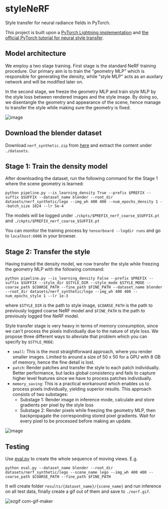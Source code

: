 # styleNeRF

Style transfer for neural radiance fields in PyTorch. 

This project is built upon a [PyTorch Lightning implementation](https://github.com/kwea123/nerf_pl) and [the official PyTorch tutorial for neural style transfer](https://pytorch.org/tutorials/advanced/neural_style_tutorial.html). 

## Model architecture

We employ a two stage training. First stage is the standard NeRF training procedure. Our primary aim is to train the "geometry MLP" which is responsible for generating the density, while "style MLP" acts as an auxilary network and will be modified later on.

In the second stage, we freeze the geometry MLP and train style MLP by the style loss between rendered images and the style image. By doing so, we disentangle the geometry and appearance of the scene, hence manage to transfer the style while making sure the geometry is fixed.

![image](https://user-images.githubusercontent.com/40629249/124357777-91033180-dc1d-11eb-9293-1f8dde0609c5.png)

## Download the blender dataset

Download `nerf_synthetic.zip` from [here](https://drive.google.com/drive/folders/128yBriW1IG_3NJ5Rp7APSTZsJqdJdfc1) and extract the content under `./datasets`.

## Stage 1: Train the density model

After downloading the dataset, run the following command for the Stage 1 where the scene geometry is learned:

```
python pipeline.py --is_learning_density True --prefix $PREFIX --suffix $SUFFIX --dataset_name blender --root_dir datasets/nerf_synthetic/lego --img_wh 400 400 --num_epochs_density 1 --batch_size 1024 --lr 5e-4
```

The models will be logged under `./ckpts/$PREFIX_nerf_coarse_$SUFFIX.pt` and `./ckpts/$PREFIX_nerf_coarse_$SUFFIX.pt`

You can monitor the training process by `tensorboard --logdir runs` and go to `localhost:6006` in your browser.

## Stage 2: Transfer the style

Having trained the density model, we now transfer the style while freezing the geometry MLP with the following command:

```
python pipeline.py --is_learning_density False --prefix $PREFIX --suffix $SUFFIX --style_dir $STYLE_DIR --style_mode $STYLE_MODE --coarse_path $COARSE_PATH --fine_path $FINE_PATH --dataset_name blender --root_dir datasets/nerf_synthetic/lego --img_wh 400 400 --num_epochs_style 1 --lr 1e-3
```

where `$STYLE_DIR` is the path to style image, `$COARSE_PATH` is the path to previously logged coarse NeRF model and `$FINE_PATH` is the path to previously logged fine NeRF model.

Style transfer stage is very heavy in terms of memory consumption, since we can't process the pixels individually due to the nature of style loss. We propose three different ways to alleviate that problem which you can specify by `$STYLE_MODE`:
- `small`: This is the most straightforward approach, where you render smaller images. Limited to around a size of 50 x 50 for a GPU with 8 GB of memory, hence the fine detail is lost.
- `patch`: Render patches and transfer the style to each patch individually. Better performance, but lacks global consistency and fails to capture higher level features since we have to process patches individually. 
- `memory_saving`: This is a practical workaround which enables us to process pixels individually, yielding superior results. This approach consists of two substages:
    - Substage 1: Render image in inference mode, calculate and store gradients per pixel by the style loss
    - Substage 2: Render pixels while freezing the geometry MLP, then backpropagate the corresponding stored pixel gradients. Wait for every pixel to be processed before making an update.

![image](https://user-images.githubusercontent.com/40629249/124358547-1d632380-dc21-11eb-8695-2d05484ae04e.png)

## Testing

Use [eval.py](eval.py) to create the whole sequence of moving views.
E.g.
```
python eval.py --dataset_name blender --root_dir datasets/nerf_synthetic/lego --scene_name lego --img_wh 400 400 --coarse_path $COARSE_PATH --fine_path $FINE_PATH
```

It will create folder `results/{dataset_name}/{scene_name}` and run inference on all test data, finally create a gif out of them and save to `./nerf.gif`.

![ezgif com-gif-maker](https://user-images.githubusercontent.com/40629249/124356665-6ca45680-dc17-11eb-8830-45399841ecdd.gif)
